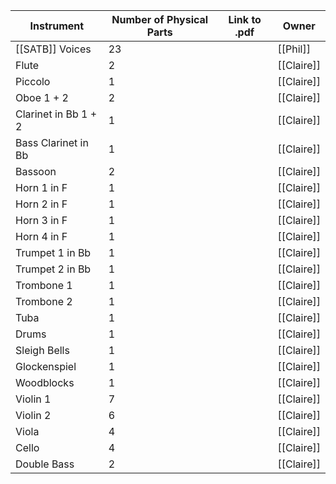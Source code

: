 | Instrument           | Number of Physical Parts | Link to .pdf | Owner      |
| -------------------- | ------------------------ | ------------ | ---------- |
| [[SATB]] Voices      | 23                       |              | [[Phil]]   |
| Flute                | 2                        |              | [[Claire]] |
| Piccolo              | 1                        |              | [[Claire]] |
| Oboe 1 + 2           | 2                        |              | [[Claire]] |
| Clarinet in Bb 1 + 2 | 1                        |              | [[Claire]] |
| Bass Clarinet in Bb  | 1                        |              | [[Claire]] |
| Bassoon              | 2                        |              | [[Claire]] |
| Horn 1 in F          | 1                        |              | [[Claire]] |
| Horn 2 in F          | 1                        |              | [[Claire]] |
| Horn 3 in F          | 1                        |              | [[Claire]] |
| Horn 4 in F          | 1                        |              | [[Claire]] |
| Trumpet 1 in Bb      | 1                        |              | [[Claire]] |
| Trumpet 2 in Bb      | 1                        |              | [[Claire]] |
| Trombone 1           | 1                        |              | [[Claire]] |
| Trombone 2           | 1                        |              | [[Claire]] |
| Tuba                 | 1                        |              | [[Claire]] |
| Drums                | 1                        |              | [[Claire]] |
| Sleigh Bells         | 1                        |              | [[Claire]] |
| Glockenspiel         | 1                        |              | [[Claire]] |
| Woodblocks           | 1                        |              | [[Claire]] |
| Violin 1             | 7                        |              | [[Claire]] |
| Violin 2             | 6                        |              | [[Claire]] |
| Viola                | 4                        |              | [[Claire]] |
| Cello                | 4                        |              | [[Claire]] |
| Double Bass          | 2                        |              | [[Claire]] |
